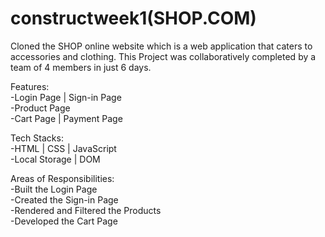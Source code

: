 # constructweek1(SHOP.COM) <br />
Cloned the SHOP online website which is a web
application that caters to accessories and clothing.
This Project was collaboratively completed by a
team of 4 members in just 6 days.<br />

Features:<br />
-Login Page | Sign-in Page<br />
-Product Page<br />
-Cart Page | Payment Page<br />

Tech Stacks:<br />
-HTML | CSS | JavaScript<br />
-Local Storage | DOM<br />

Areas of Responsibilities:<br />
-Built the Login Page<br />
-Created the Sign-in Page<br />
-Rendered and Filtered the Products<br />
-Developed the Cart Page<br />
